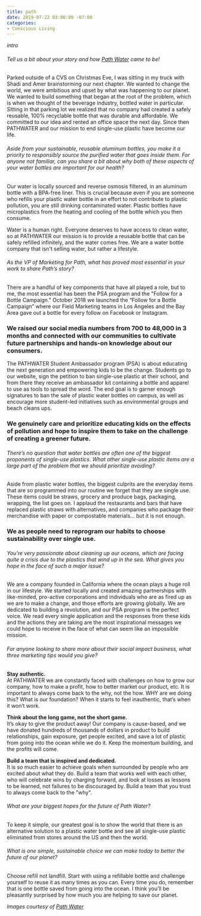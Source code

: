 ```yaml
---
title: path
date: 2019-07-22 03:00:00 -07:00
categories:
- Conscious Living
---
```


_intro_

###### Tell us a bit about your story and how [Path Water](https://drinkpathwater.com/) came to be!
 
Parked outside of a CVS on Christmas Eve, I was sitting in my truck with Shadi and Amer brainstorming our next chapter. We wanted to change the world, we were ambitious and upset by what was happening to our planet. We wanted to build something that began at the root of the problem, which is when we thought of the beverage industry, bottled water in particular. Sitting in that parking lot we realized that no company had created a safely reusable, 100% recyclable bottle that was durable and affordable. We committed to our idea and rented an office space the next day. Since then PATHWATER and our mission to end single-use plastic have become our life. 
 
###### Aside from your sustainable, reusable aluminum bottles, you make it a priority to responsibly source the purified water that goes inside them. For anyone not familiar, can you share a bit about why both of these aspects of your water bottles are important for our health?
 
Our water is locally sourced and reverse osmosis filtered, in an aluminum bottle with a BPA-free liner. This is crucial because even if you are someone who refills your plastic water bottle in an effort to not contribute to plastic pollution, you are still drinking contaminated water. Plastic bottles have microplastics  from the heating and cooling of the bottle which you then consume. 

Water is a human right. Everyone deserves to have access to clean water, so at PATHWATER our mission is to provide a reusable bottle that can be safely refilled infinitely, and the water comes free.  We are a water bottle company that isn't selling water, but rather a lifestyle. 
 
###### As the VP of Marketing for Path, what has proved most essential in your work to share Path’s story?
 
There are a handful of key components that have all played a role, but to me, the most essential has been the PSA program and the "Follow for a Bottle Campaign." October 2018 we launched the “Follow for a Bottle Campaign” where our Field Marketing teams in Los Angeles and the Bay Area gave out a bottle for every follow on Facebook or Instagram. 

### We raised our social media numbers from 700 to 48,000 in 3 months and connected with our communities to cultivate future partnerships and hands-on knowledge about our consumers.

The PATHWATER Student Ambassador program (PSA) is about educating the next generation and empowering kids to be the change. Students go to our website, sign the petition to ban single-use plastic at their school, and from there they receive an ambassador kit containing a bottle and apparel to use as tools to spread the word.
The end goal is to garner enough signatures to ban the sale of plastic water bottles on campus, as well as encourage more student-led initiatives such as environmental groups and beach cleans ups. 

### We genuinely care and prioritize educating kids on the effects of pollution and hope to inspire them to take on the challenge of creating a greener future. 

###### There’s no question that water bottles are often one of the biggest proponents of single-use plastics. What other single-use plastic items are a large part of the problem that we should prioritize avoiding? 
 
Aside from plastic water bottles, the biggest culprits are the everyday items that are so programmed into our routine we forget that they are single use. These items could be straws, grocery and produce bags, packaging, wrapping, the list goes on. I applaud the restaurants and bars that have replaced plastic straws with alternatives, and companies who package their merchandise with paper or compostable materials… but it is not enough. 

### We as people need to reprogram our habits to choose sustainability over single use.
 
###### You’re very passionate about cleaning up our oceans, which are facing quite a crisis due to the plastics that wind up in the sea. What gives you hope in the face of such a major issue? 
 
We are a company founded in California where the ocean plays a huge roll in our lifestyle. We started locally and created amazing partnerships with like-minded, pro-active corporations and individuals who are as fired up as we are to make a change, and those efforts are growing globally. We are dedicated to building a revolution, and our PSA program is the perfect voice. We read every single application and the responses from these kids and the actions they are taking are the most inspirational messages we could hope to receive in the face of what can seem like an impossible mission. 
 
###### For anyone looking to share more about their social impact business, what three marketing tips would you give?
 
**Stay authentic.**  
At PATHWATER we are constantly faced with challenges on how to grow our company, how to make a profit, how to better market our product, etc. It is important to always come back to the why, not the how. WHY are we doing this? What is our foundation? When it starts to feel inauthentic, that’s when it won’t work.
 
**Think about the long game, not the short game.**   
It’s okay to give the product away! Our company is cause-based, and we have donated hundreds of thousands of dollars in product to build relationships, gain exposure, get people excited, and save a lot of plastic from going into the ocean while we do it. Keep the momentum building, and the profits will come. 
 
**Build a team that is inspired and dedicated.**   
It is so much easier to achieve goals when surrounded by people who are excited about what they do. Build a team that works well with each other, who will celebrate wins by charging forward, and look at losses as lessons to be learned, not failures to be discouraged by. Build a team that you trust to always come back to the "why". 
 
###### What are your biggest hopes for the future of Path Water?
 
To keep it simple, our greatest goal is to show the world that there is an alternative solution to a plastic water bottle and see all single-use plastic eliminated from stores around the US and then the world. 
 
###### What is one simple, sustainable choice we can make today to better the future of our planet?
 
Choose refill not landfill. Start with using a refillable bottle and challenge yourself to reuse it as many times as you can. Every time you do, remember that is one bottle saved from going into the ocean. I think you’ll be pleasantly surprised by how much you are helping to save our planet.

_Images courtesy of [Path Water](https://drinkpathwater.com/)_